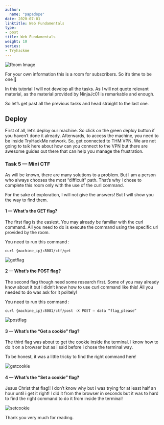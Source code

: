 ```yaml
---
author:
  name: "papadope"
date: 2020-07-01
linktitle: Web Fundamentals
type:
- post
title: Web Fundamentals
weight: 10
series:
- Tryhackme
---
```


![Room Image](/webfundamentals/roomphoto.png)

For your own information this is a room for subscribers. So it’s time to be one 🚀

In this tutorial I will not develop all the tasks. As I will not quote relevant material, as the material provided by NinjaJc01 is remarkable and enough.

So let’s get past all the previous tasks and head straight to the last one.

## Deploy

First of all, let’s deploy our machine. So click on the green deploy button if you haven’t done it already. Afterwards, to access the machine, you need to be inside TryHackMe network. So, get connected to THM VPN. We are not going to talk here about how can you connect to the VPN but there are awesome guides out there that can help you manage the frustration.

### Task 5 — Mini CTF

As will be known, there are many solutions to a problem.
But I am a person who always chooses the most “difficult” path. That’s why I chose to complete this room only with the use of the curl command.

For the sake of exploration, I will not give the answers! But I will show you the way to find them.

#### 1 — What's the GET flag?

Τhe first flag is the easiest. You may already be familiar with the curl command. All you need to do is execute the command using the specific url provided by the room.

You need to run this command :

``curl {machine_ip}:8081/ctf/get``

![getflag](/webfundamentals/getflag.jpeg)

#### 2 — What’s the POST flag?

The second flag though need some research first. Some of you may already know about it but i didn’t know how to use curl command like this! Αll you needed to do was ask for it politely!

You need to run this command :

``curl {machine_ip}:8081/ctf/post -X POST — data “flag_please”``

![postflag](/webfundamentals/postflag.jpeg)

#### 3 — What’s the “Get a cookie” flag?

The third flag was about to get the cookie inside the terminal. I know how to do it on a browser but as i said before i chose the terminal way.

To be honest, it was a little tricky to find the right command here!

![getcookie](/webfundamentals/terminalcookie.jpeg)

#### 4 — What’s the “Set a cookie” flag?

Jesus Christ that flag!! I don’t know why but i was trying for at least half an hour until i get it right! I did it from the browser in seconds but it was to hard to find the right command to do it from inside the terminal!

![setcookie](/webfundamentals/setcookie.jpeg)

Thank you very much for reading.